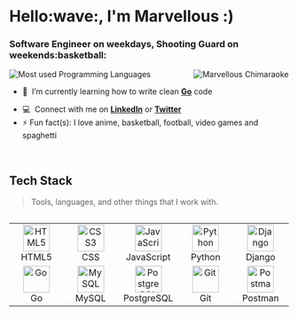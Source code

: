 
<h1 align="left" id="Marvellous-title">Hello:wave:, I'm Marvellous :)</h1>
<h3 align="left">Software Engineer on weekdays, Shooting Guard on weekends:basketball: </h3>

<a href="#Marvellous-title">
  <img src="https://github-readme-stats.vercel.app/api?username=0xMarvell&show_icons=true&count_private=true" alt="Marvellous Chimaraoke" align="right" />
</a>
<a>
  <img src="https://github-readme-stats.vercel.app/api/top-langs/?username=0xMarvell&layout=compact" alt="Most used Programming Languages">
</a>

- :seedling: &nbsp;I’m currently learning how to write clean **[Go]** code
<!--- - :page_facing_up: I'm also currently available for hire. Here's my <ahref="https://drive.google.com/file/d/14IG54J2wXay3USEQ_luAgMxkrHpRLuab/view?usp=sharing"  target="_blank">CV</a>:upside_down_face: --->
- :computer: &nbsp;Connect with me on **[LinkedIn]** or **[Twitter]**
- ⚡ Fun fact(s): I love anime, basketball, football, video games and spaghetti

<br>

## Tech Stack

> Tools, languages, and other things that I work with.

<table align="left">
  <tr>
    <td align="center" width="96">
      <a href="#Marvellous-tech">
        <img src="https://cdn.worldvectorlogo.com/logos/html-1.svg" width="48" height="48" alt="HTML5" />
      </a>
      <br>HTML5
    </td>
    <td align="center" width="96">
      <a href="#Marvellous-tech">
        <img src="https://cdn.worldvectorlogo.com/logos/css-3.svg" width="48" height="48" alt="CSS3" />
      </a>
      <br>CSS
    </td>
    <td align="center" width="96">
      <a href="#Marvellous-tech">
        <img src="https://upload.wikimedia.org/wikipedia/commons/thumb/9/99/Unofficial_JavaScript_logo_2.svg/1024px-Unofficial_JavaScript_logo_2.svg.png" width="48" height="48" alt="JavaScript" />
      </a>
      <br>JavaScript
    </td>
    <td align="center" width="96">
      <a href="#Marvellous-tech">
        <img src="https://upload.wikimedia.org/wikipedia/commons/thumb/c/c3/Python-logo-notext.svg/1200px-Python-logo-notext.svg.png" width="48" height="48" alt="Python" />
      </a>
      <br>Python
    </td>
    <td align="center" width="96">
      <a href="#Marvellous-tech">
        <img src="https://cdn.worldvectorlogo.com/logos/django.svg" width="48" height="48" alt="Django" />
      </a>
      <br>Django
    </td>

  </tr>
  
  <tr>
    <td align="center" width="96">
      <a href="#Marvellous-tech">
        <img src="https://cdn.worldvectorlogo.com/logos/go-logo-1.svg" width="48" height="48" alt="Go" />
      </a>
      <br>Go
    </td>
    <td align="center" width="96">
      <a href="#suhailakar-tech">
        <img src="https://brandlogos.net/wp-content/uploads/2017/05/mysql-logo.png" width="48" height="48" alt="MySQL" />
      </a>
      <br>MySQL
    </td>
    <td align="center" width="96">
      <a href="#Marvellous-tech">
        <img src="https://brandlogos.net/wp-content/uploads/2021/11/postgresql-logo.png" width="48" height="48" alt="PostgreSQL" />
      </a>
      <br>PostgreSQL
    </td>
    <td align="center" width="96">
      <a href="#Marvellous-tech" >
        <img src="https://upload.wikimedia.org/wikipedia/commons/thumb/3/3f/Git_icon.svg/1200px-Git_icon.svg.png" width="48" height="48" alt="Git" />
      </a>
      <br>Git
    </td>
    <td align="center" width="96">
      <a href="#Marvellous-tech" >
        <img src="https://www.vectorlogo.zone/logos/getpostman/getpostman-icon.svg" width="48" height="48" alt="Postman" />
      </a>
      <br>Postman
    </td>

  </tr>

</table>

[linkedin]: https://www.linkedin.com/in/0xMarvell/ "LinkedIn"
[twitter]: https://twitter.com/0xMarvell "Twitter"
[Go]: https://go.dev/ "Go"

<!--- [![Marvellous' github activity graph](https://activity-graph.herokuapp.com/graph?username=0xMarvell&theme=react-dark)](https://github.com/ashutosh00710/github-readme-activity-graph) --->
